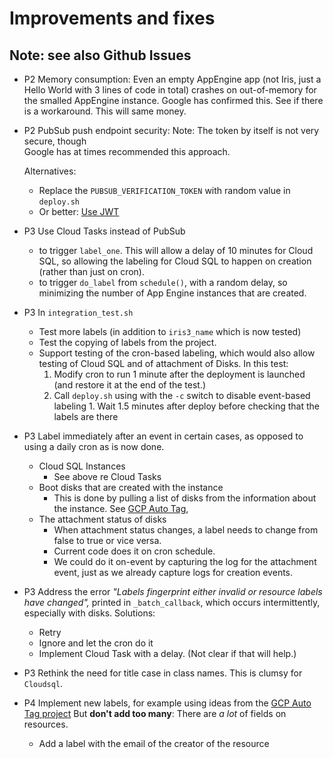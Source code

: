 # Improvements and fixes

## Note: see also Github Issues


* P2 Memory consumption: Even an empty AppEngine app (not Iris, just a Hello World with 3 lines of code in total)
  crashes on out-of-memory for the smalled AppEngine instance. Google has confirmed this. See if there is a workaround.
  This will same money.

* P2 PubSub push endpoint security:
  Note: The token by itself is not very secure, though  
  Google has at times recommended this approach.

  Alternatives:
    - Replace the `PUBSUB_VERIFICATION_TOKEN` with random value in `deploy.sh`
    - Or better: [Use JWT](https://cloud.google.com/pubsub/docs/push)

* P3 Use Cloud Tasks instead of PubSub
    * to trigger `label_one`. This will allow a delay of 10 minutes for Cloud SQL, so allowing the labeling for Cloud
      SQL to happen on creation (rather than just on cron).
    * to trigger `do_label` from `schedule()`, with a random delay, so minimizing the number of App Engine instances
      that are created.

* P3 In `integration_test.sh`
    - Test more labels (in addition to `iris3_name` which is now tested)
    - Test the copying of labels from the project.
    - Support testing of the cron-based labeling, which would also allow testing of Cloud SQL and of attachment of
      Disks. In this test:
        1. Modify cron to run 1 minute after the deployment is launched (and restore it at the end of the test.)
        1. Call `deploy.sh` using with the `-c` switch to disable event-based labeling 1. Wait 1.5 minutes after deploy
           before checking that the labels are there

* P3 Label immediately after an event in certain cases, as opposed to using a daily cron as is now done.
    * Cloud SQL Instances
        * See above re Cloud Tasks
    * Boot disks that are created with the instance
        * This is done by pulling a list of disks from the information about the instance.
          See [GCP Auto Tag](https://github.com/doitintl/gcp-auto-tag/blob/main/main.py),
    * The attachment status of disks
        * When attachment status changes, a label needs to change from false to true or vice versa.
        * Current code does it on cron schedule.
        * We could do it on-event by capturing the log for the attachment event, just as we already capture logs for
          creation events.

* P3 Address the error *"Labels fingerprint either invalid or resource labels have changed",* printed
  in `_batch_callback`, which occurs intermittently, especially with disks. Solutions:
    - Retry
    - Ignore and let the cron do it
    - Implement Cloud Task with a delay. (Not clear if that will help.)

* P3 Rethink the need for title case in class names. This is clumsy for `Cloudsql`.


* P4 Implement new labels, for example using ideas from
  the [GCP Auto Tag project](https://github.com/doitintl/gcp-auto-tag/)
  But **don't add too many**: There are *a lot* of fields on resources.
    - Add a label with the email of the creator of the resource
